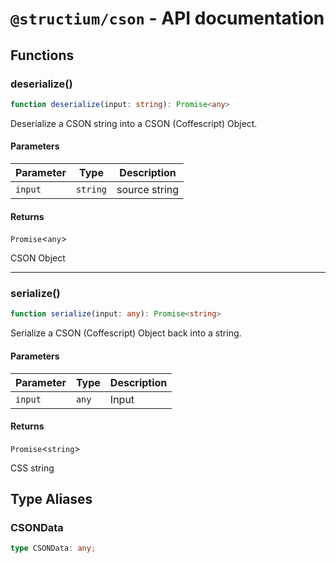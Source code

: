 # `@structium/cson` - API documentation

## Functions

### deserialize()

```ts
function deserialize(input: string): Promise<any>
```

Deserialize a CSON string into a CSON (Coffescript) Object.

#### Parameters

| Parameter | Type | Description |
| ------ | ------ | ------ |
| `input` | `string` | source string |

#### Returns

`Promise`\<`any`\>

CSON Object

***

### serialize()

```ts
function serialize(input: any): Promise<string>
```

Serialize a CSON (Coffescript) Object back into a string.

#### Parameters

| Parameter | Type | Description |
| ------ | ------ | ------ |
| `input` | `any` | Input |

#### Returns

`Promise`\<`string`\>

CSS string

## Type Aliases

### CSONData

```ts
type CSONData: any;
```
